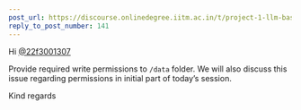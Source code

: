 ```yaml
---
post_url: https://discourse.onlinedegree.iitm.ac.in/t/project-1-llm-based-automation-agent-discussion-thread-tds-jan-2025/164277/199
reply_to_post_number: 141
---
```

Hi [@22f3001307](/u/22f3001307)

Provide required write permissions to `/data` folder. We will also discuss this issue regarding permissions in initial part of today’s session.

Kind regards
